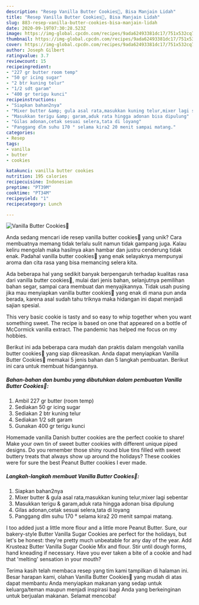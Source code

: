 ```yaml
---
description: "Resep Vanilla Butter Cookies🏮, Bisa Manjain Lidah"
title: "Resep Vanilla Butter Cookies🏮, Bisa Manjain Lidah"
slug: 883-resep-vanilla-butter-cookies-bisa-manjain-lidah
date: 2020-09-19T07:30:28.523Z
image: https://img-global.cpcdn.com/recipes/9ada62493381dc17/751x532cq70/vanilla-butter-cookies🏮-foto-resep-utama.jpg
thumbnail: https://img-global.cpcdn.com/recipes/9ada62493381dc17/751x532cq70/vanilla-butter-cookies🏮-foto-resep-utama.jpg
cover: https://img-global.cpcdn.com/recipes/9ada62493381dc17/751x532cq70/vanilla-butter-cookies🏮-foto-resep-utama.jpg
author: Joseph Gilbert
ratingvalue: 3.7
reviewcount: 15
recipeingredient:
- "227 gr butter room temp"
- "50 gr icing sugar"
- "2 btr kuning telur"
- "1/2 sdt garam"
- "400 gr terigu kunci"
recipeinstructions:
- "Siapkan bahan2nya"
- "Mixer butter &amp; gula asal rata,masukkan kuning telur,mixer lagi sebentar"
- "Masukkan terigu &amp; garam,aduk rata hingga adonan bisa dipulung"
- "Gilas adonan,cetak sesuai selera,tata di loyang"
- "Panggang dlm suhu 170 ° selama kira2 20 menit sampai matang."
categories:
- Resep
tags:
- vanilla
- butter
- cookies

katakunci: vanilla butter cookies 
nutrition: 195 calories
recipecuisine: Indonesian
preptime: "PT39M"
cooktime: "PT34M"
recipeyield: "1"
recipecategory: Lunch

---
```



![Vanilla Butter Cookies🏮](https://img-global.cpcdn.com/recipes/9ada62493381dc17/751x532cq70/vanilla-butter-cookies🏮-foto-resep-utama.jpg)

Anda sedang mencari ide resep vanilla butter cookies🏮 yang unik? Cara membuatnya memang tidak terlalu sulit namun tidak gampang juga. Kalau keliru mengolah maka hasilnya akan hambar dan justru cenderung tidak enak. Padahal vanilla butter cookies🏮 yang enak selayaknya mempunyai aroma dan cita rasa yang bisa memancing selera kita.

Ada beberapa hal yang sedikit banyak berpengaruh terhadap kualitas rasa dari vanilla butter cookies🏮, mulai dari jenis bahan, selanjutnya pemilihan bahan segar, sampai cara membuat dan menyajikannya. Tidak usah pusing jika mau menyiapkan vanilla butter cookies🏮 yang enak di mana pun anda berada, karena asal sudah tahu triknya maka hidangan ini dapat menjadi sajian spesial.

This very basic cookie is tasty and so easy to whip together when you want something sweet. The recipe is based on one that appeared on a bottle of McCormick vanilla extract. The pandemic has helped me focus on my hobbies.


Berikut ini ada beberapa cara mudah dan praktis dalam mengolah vanilla butter cookies🏮 yang siap dikreasikan. Anda dapat menyiapkan Vanilla Butter Cookies🏮 memakai 5 jenis bahan dan 5 langkah pembuatan. Berikut ini cara untuk membuat hidangannya.

<!--inarticleads1-->

##### Bahan-bahan dan bumbu yang dibutuhkan dalam pembuatan Vanilla Butter Cookies🏮:

1. Ambil 227 gr butter (room temp)
1. Sediakan 50 gr icing sugar
1. Sediakan 2 btr kuning telur
1. Sediakan 1/2 sdt garam
1. Gunakan 400 gr terigu kunci


Homemade vanilla Danish butter cookies are the perfect cookie to share! Make your own tin of sweet butter cookies with different unique piped designs. Do you remember those shiny round blue tins filled with sweet buttery treats that always show up around the holidays? These cookies were for sure the best Peanut Butter cookies I ever made. 

<!--inarticleads2-->

##### Langkah-langkah membuat Vanilla Butter Cookies🏮:

1. Siapkan bahan2nya
1. Mixer butter &amp; gula asal rata,masukkan kuning telur,mixer lagi sebentar
1. Masukkan terigu &amp; garam,aduk rata hingga adonan bisa dipulung
1. Gilas adonan,cetak sesuai selera,tata di loyang
1. Panggang dlm suhu 170 ° selama kira2 20 menit sampai matang.


I too added just a little more flour and a little more Peanut Butter. Sure, our bakery-style Butter Vanilla Sugar Cookies are perfect for the holidays, but let&#39;s be honest: they&#39;re pretty much unbeatable for any day of the year. Add Krusteaz Butter Vanilla Sugar Cookie Mix and flour. Stir until dough forms, hand kneading if necessary. Have you ever taken a bite of a cookie and had that &#39;melting&#39; sensation in your mouth? 

Terima kasih telah membaca resep yang tim kami tampilkan di halaman ini. Besar harapan kami, olahan Vanilla Butter Cookies🏮 yang mudah di atas dapat membantu Anda menyiapkan makanan yang sedap untuk keluarga/teman maupun menjadi inspirasi bagi Anda yang berkeinginan untuk berjualan makanan. Selamat mencoba!

